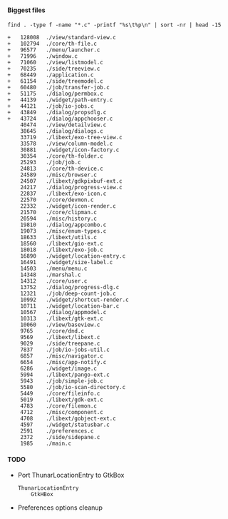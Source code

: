 #### Biggest files

```
find . -type f -name "*.c" -printf "%s\t%p\n" | sort -nr | head -15

+   128008	./view/standard-view.c
+   102794	./core/th-file.c
+   96577	./menu/launcher.c
+   71996	./window.c
+   71060	./view/listmodel.c
+   70235	./side/treeview.c
+   68449	./application.c
+   61154	./side/treemodel.c
+   60480	./job/transfer-job.c
+   51175	./dialog/permbox.c
+   44139	./widget/path-entry.c
+   44121	./job/io-jobs.c
+   43849	./dialog/propsdlg.c
+   43724	./dialog/appchooser.c
    40474	./view/detailview.c
    38645	./dialog/dialogs.c
    33719	./libext/exo-tree-view.c
    33578	./view/column-model.c
    30881	./widget/icon-factory.c
    30354	./core/th-folder.c
    25293	./job/job.c
    24813	./core/th-device.c
    24589	./misc/browser.c
    24507	./libext/gdkpixbuf-ext.c
    24217	./dialog/progress-view.c
    22837	./libext/exo-icon.c
    22570	./core/devmon.c
    22332	./widget/icon-render.c
    21570	./core/clipman.c
    20594	./misc/history.c
    19810	./dialog/appcombo.c
    19073	./misc/enum-types.c
    18633	./libext/utils.c
    18560	./libext/gio-ext.c
    18018	./libext/exo-job.c
    16890	./widget/location-entry.c
    16491	./widget/size-label.c
    14503	./menu/menu.c
    14348	./marshal.c
    14312	./core/user.c
    13752	./dialog/progress-dlg.c
    12321	./job/deep-count-job.c
    10992	./widget/shortcut-render.c
    10711	./widget/location-bar.c
    10567	./dialog/appmodel.c
    10313	./libext/gtk-ext.c
    10060	./view/baseview.c
    9765	./core/dnd.c
    9569	./libext/libext.c
    9029	./side/treepane.c
    7837	./job/io-jobs-util.c
    6857	./misc/navigator.c
    6654	./misc/app-notify.c
    6286	./widget/image.c
    5994	./libext/pango-ext.c
    5943	./job/simple-job.c
    5580	./job/io-scan-directory.c
    5449	./core/fileinfo.c
    5019	./libext/gdk-ext.c
    4783	./core/filemon.c
    4712	./misc/component.c
    4708	./libext/gobject-ext.c
    4597	./widget/statusbar.c
    2591	./preferences.c
    2372	./side/sidepane.c
    1985	./main.c
```



#### TODO

* Port ThunarLocationEntry to GtkBox
    
    ```
    ThunarLocationEntry
        GtkHBox
    ```

* Preferences options cleanup

<property name="last-details-view-column-widths" type="string"
value="50,123,50,50,347,50,50,73,50,91"/>

<!--
metadata

gboolean directory_specific_settings;
thunar_file_get_metadata_setting()

HAVE_LINUX

CTYPE_H
ERRNO_H
FCNTL_H
GRP_H
LIMITS_H
LOCALE_H
MEMORY_H
PATHS_H
PWD_H
SCHED_H
SIGNAL_H
STDARG_H
STDLIB_H
STRING_H
SYS_MMAN_H
SYS_PARAM_H
SYS_STAT_H
SYS_TIME_H
SYS_TYPES_H
SYS_UIO_H
SYS_WAIT_H
TIME_H

AC_FUNC_MMAP()
-->


